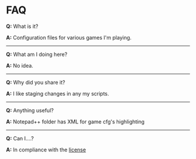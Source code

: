 # FAQ


**Q:** What is it?

**A:** Configuration files for various games I'm playing.

---

**Q:** What am I doing here?

**A:** No idea.

---

**Q:** Why did you share it?

**A:** I like staging changes in any my scripts.

---

**Q:** Anything useful?

**A:** Notepad++ folder has XML for game cfg's highlighting

---

**Q:** Can I....?

**A:** In compliance with the [license](https://github.com/Haran/Game-Configs/blob/master/LICENSE.md)
